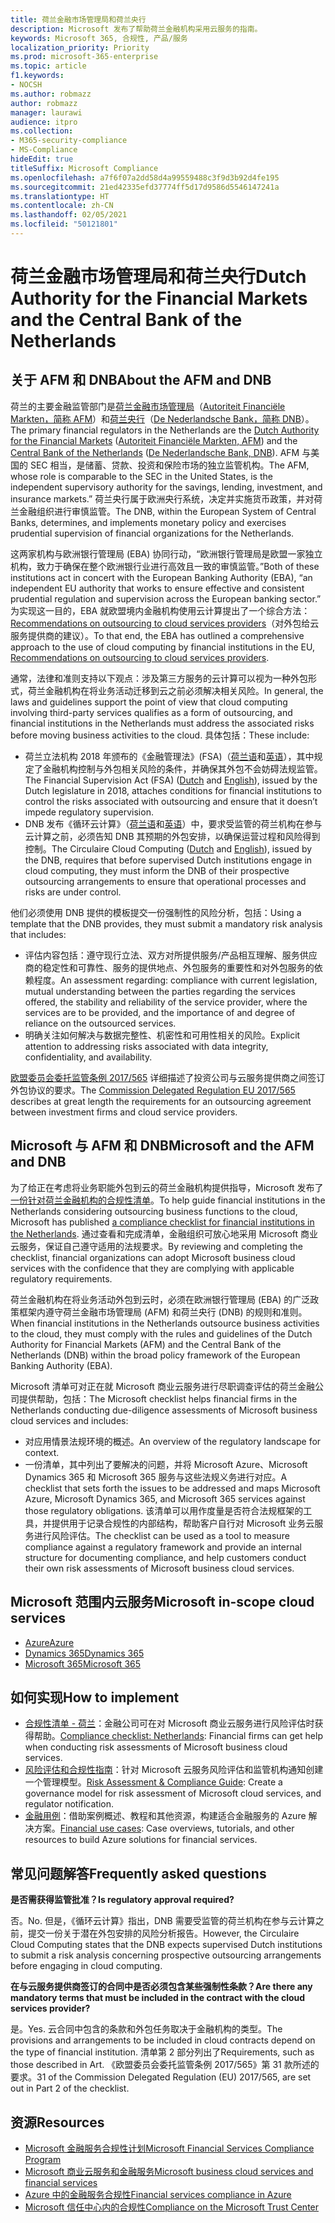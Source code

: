 ```yaml
---
title: 荷兰金融市场管理局和荷兰央行
description: Microsoft 发布了帮助荷兰金融机构采用云服务的指南。
keywords: Microsoft 365, 合规性, 产品/服务
localization_priority: Priority
ms.prod: microsoft-365-enterprise
ms.topic: article
f1.keywords:
- NOCSH
ms.author: robmazz
author: robmazz
manager: laurawi
audience: itpro
ms.collection:
- M365-security-compliance
- MS-Compliance
hideEdit: true
titleSuffix: Microsoft Compliance
ms.openlocfilehash: a7f6f07a2dd58d4a99559488c3f9d3b92d4fe195
ms.sourcegitcommit: 21ed42335efd37774ff5d17d9586d5546147241a
ms.translationtype: HT
ms.contentlocale: zh-CN
ms.lasthandoff: 02/05/2021
ms.locfileid: "50121801"
---
```

# <a name="dutch-authority-for-the-financial-markets-and-the-central-bank-of-the-netherlands"></a><span data-ttu-id="baf71-104">荷兰金融市场管理局和荷兰央行</span><span class="sxs-lookup"><span data-stu-id="baf71-104">Dutch Authority for the Financial Markets and the Central Bank of the Netherlands</span></span>

## <a name="about-the-afm-and-dnb"></a><span data-ttu-id="baf71-105">关于 AFM 和 DNB</span><span class="sxs-lookup"><span data-stu-id="baf71-105">About the AFM and DNB</span></span>

<span data-ttu-id="baf71-106">荷兰的主要金融监管部门是[荷兰金融市场管理局](https://afm.nl/en)（[Autoriteit Financiële Markten，简称 AFM](https://afm.nl/)）和[荷兰央行](https://www.dnb.nl/en/home/index.jsp)（[De Nederlandsche Bank，简称 DNB](https://www.dnb.nl/home/)）。</span><span class="sxs-lookup"><span data-stu-id="baf71-106">The primary financial regulators in the Netherlands are the [Dutch Authority for the Financial Markets](https://afm.nl/en) ([Autoriteit Financiële Markten, AFM](https://afm.nl/)) and the [Central Bank of the Netherlands](https://www.dnb.nl/en/home/index.jsp) ([De Nederlandsche Bank, DNB](https://www.dnb.nl/home/)).</span></span> <span data-ttu-id="baf71-107">AFM 与美国的 SEC 相当，是储蓄、贷款、投资和保险市场的独立监管机构。</span><span class="sxs-lookup"><span data-stu-id="baf71-107">The AFM, whose role is comparable to the SEC in the United States, is the independent supervisory authority for the savings, lending, investment, and insurance markets.”</span></span> <span data-ttu-id="baf71-108">荷兰央行属于欧洲央行系统，决定并实施货币政策，并对荷兰金融组织进行审慎监管。</span><span class="sxs-lookup"><span data-stu-id="baf71-108">The DNB, within the European System of Central Banks, determines, and implements monetary policy and exercises prudential supervision of financial organizations for the Netherlands.</span></span>  
  
<span data-ttu-id="baf71-109">这两家机构与欧洲银行管理局 (EBA) 协同行动，“欧洲银行管理局是欧盟一家独立机构，致力于确保在整个欧洲银行业进行高效且一致的审慎监管。”</span><span class="sxs-lookup"><span data-stu-id="baf71-109">Both of these institutions act in concert with the European Banking Authority (EBA), “an independent EU authority that works to ensure effective and consistent prudential regulation and supervision across the European banking sector.”</span></span> <span data-ttu-id="baf71-110">为实现这一目的，EBA 就欧盟境内金融机构使用云计算提出了一个综合方法：[Recommendations on outsourcing to cloud services providers](https://eba.europa.eu/sites/default/documents/files/documents/10180/1848359/c1005743-567e-40fc-a995-d05fb93df5d1/Draft%20Recommendation%20on%20outsourcing%20to%20Cloud%20Service%20%20%28EBA-CP-2017-06%29.pdf )（对外包给云服务提供商的建议）。</span><span class="sxs-lookup"><span data-stu-id="baf71-110">To that end, the EBA has outlined a comprehensive approach to the use of cloud computing by financial institutions in the EU, [Recommendations on outsourcing to cloud services providers](https://eba.europa.eu/sites/default/documents/files/documents/10180/1848359/c1005743-567e-40fc-a995-d05fb93df5d1/Draft%20Recommendation%20on%20outsourcing%20to%20Cloud%20Service%20%20%28EBA-CP-2017-06%29.pdf ).</span></span>  
  
<span data-ttu-id="baf71-111">通常，法律和准则支持以下观点：涉及第三方服务的云计算可以视为一种外包形式，荷兰金融机构在将业务活动迁移到云之前必须解决相关风险。</span><span class="sxs-lookup"><span data-stu-id="baf71-111">In general, the laws and guidelines support the point of view that cloud computing involving third-party services qualifies as a form of outsourcing, and financial institutions in the Netherlands must address the associated risks before moving business activities to the cloud.</span></span> <span data-ttu-id="baf71-112">具体包括：</span><span class="sxs-lookup"><span data-stu-id="baf71-112">These include:</span></span>

- <span data-ttu-id="baf71-113">荷兰立法机构 2018 年颁布的《金融管理法》(FSA)（[荷兰语](https://wetten.overheid.nl/BWBR0020368/2018-02-09)和[英语](https://www.toezicht.dnb.nl/en/binaries/51-217291.pdf)），其中规定了金融机构控制与外包相关风险的条件，并确保其外包不会妨碍法规监管。</span><span class="sxs-lookup"><span data-stu-id="baf71-113">The Financial Supervision Act (FSA) ([Dutch](https://wetten.overheid.nl/BWBR0020368/2018-02-09) and [English](https://www.toezicht.dnb.nl/en/binaries/51-217291.pdf)), issued by the Dutch legislature in 2018, attaches conditions for financial institutions to control the risks associated with outsourcing and ensure that it doesn’t impede regulatory supervision.</span></span>
- <span data-ttu-id="baf71-114">DNB 发布《循环云计算》（[荷兰语](https://www.toezicht.dnb.nl/binaries/50-224828.pdf)和[英语](https://www.toezicht.dnb.nl/en/binaries/51-224828.pdf)）中，要求受监管的荷兰机构在参与云计算之前，必须告知 DNB 其预期的外包安排，以确保运营过程和风险得到控制。</span><span class="sxs-lookup"><span data-stu-id="baf71-114">The Circulaire Cloud Computing ([Dutch](https://www.toezicht.dnb.nl/binaries/50-224828.pdf) and [English](https://www.toezicht.dnb.nl/en/binaries/51-224828.pdf)), issued by the DNB, requires that before supervised Dutch institutions engage in cloud computing, they must inform the DNB of their prospective outsourcing arrangements to ensure that operational processes and risks are under control.</span></span>

<span data-ttu-id="baf71-115">他们必须使用 DNB 提供的模板提交一份强制性的风险分析，包括：</span><span class="sxs-lookup"><span data-stu-id="baf71-115">Using a template that the DNB provides, they must submit a mandatory risk analysis that includes:</span></span>

- <span data-ttu-id="baf71-116">评估内容包括：遵守现行立法、双方对所提供服务/产品相互理解、服务供应商的稳定性和可靠性、服务的提供地点、外包服务的重要性和对外包服务的依赖程度。</span><span class="sxs-lookup"><span data-stu-id="baf71-116">An assessment regarding: compliance with current legislation, mutual understanding between the parties regarding the services offered, the stability and reliability of the service provider, where the services are to be provided, and the importance of and degree of reliance on the outsourced services.</span></span>
- <span data-ttu-id="baf71-117">明确关注如何解决与数据完整性、机密性和可用性相关的风险。</span><span class="sxs-lookup"><span data-stu-id="baf71-117">Explicit attention to addressing risks associated with data integrity, confidentiality, and availability.</span></span>

<span data-ttu-id="baf71-118">[欧盟委员会委托监管条例 2017/565](https://eur-lex.europa.eu/legal-content/EN/TXT/?uri=CELEX:32017R0565) 详细描述了投资公司与云服务提供商之间签订外包协议的要求。</span><span class="sxs-lookup"><span data-stu-id="baf71-118">The [Commission Delegated Regulation EU 2017/565](https://eur-lex.europa.eu/legal-content/EN/TXT/?uri=CELEX:32017R0565) describes at great length the requirements for an outsourcing agreement between investment firms and cloud service providers.</span></span>

## <a name="microsoft-and-the-afm-and-dnb"></a><span data-ttu-id="baf71-119">Microsoft 与 AFM 和 DNB</span><span class="sxs-lookup"><span data-stu-id="baf71-119">Microsoft and the AFM and DNB</span></span>

<span data-ttu-id="baf71-120">为了给正在考虑将业务职能外包到云的荷兰金融机构提供指导，Microsoft 发布了[一份针对荷兰金融机构的合规性清单](https://aka.ms/FinServ-Guide-Netherlands)。</span><span class="sxs-lookup"><span data-stu-id="baf71-120">To help guide financial institutions in the Netherlands considering outsourcing business functions to the cloud, Microsoft has published [a compliance checklist for financial institutions in the Netherlands](https://aka.ms/FinServ-Guide-Netherlands).</span></span> <span data-ttu-id="baf71-121">通过查看和完成清单，金融组织可放心地采用 Microsoft 商业云服务，保证自己遵守适用的法规要求。</span><span class="sxs-lookup"><span data-stu-id="baf71-121">By reviewing and completing the checklist, financial organizations can adopt Microsoft business cloud services with the confidence that they are complying with applicable regulatory requirements.</span></span>  
  
<span data-ttu-id="baf71-122">荷兰金融机构在将业务活动外包到云时，必须在欧洲银行管理局 (EBA) 的广泛政策框架内遵守荷兰金融市场管理局 (AFM) 和荷兰央行 (DNB) 的规则和准则。</span><span class="sxs-lookup"><span data-stu-id="baf71-122">When financial institutions in the Netherlands outsource business activities to the cloud, they must comply with the rules and guidelines of the Dutch Authority for Financial Markets (AFM) and the Central Bank of the Netherlands (DNB) within the broad policy framework of the European Banking Authority (EBA).</span></span>  
  
<span data-ttu-id="baf71-123">Microsoft 清单可对正在就 Microsoft 商业云服务进行尽职调查评估的荷兰金融公司提供帮助，包括：</span><span class="sxs-lookup"><span data-stu-id="baf71-123">The Microsoft checklist helps financial firms in the Netherlands conducting due-diligence assessments of Microsoft business cloud services and includes:</span></span>

- <span data-ttu-id="baf71-124">对应用情景法规环境的概述。</span><span class="sxs-lookup"><span data-stu-id="baf71-124">An overview of the regulatory landscape for context.</span></span>
- <span data-ttu-id="baf71-125">一份清单，其中列出了要解决的问题，并将 Microsoft Azure、Microsoft Dynamics 365 和 Microsoft 365 服务与这些法规义务进行对应。</span><span class="sxs-lookup"><span data-stu-id="baf71-125">A checklist that sets forth the issues to be addressed and maps Microsoft Azure, Microsoft Dynamics 365, and Microsoft 365 services against those regulatory obligations.</span></span> <span data-ttu-id="baf71-126">该清单可以用作度量是否符合法规框架的工具，并提供用于记录合规性的内部结构，帮助客户自行对 Microsoft 业务云服务进行风险评估。</span><span class="sxs-lookup"><span data-stu-id="baf71-126">The checklist can be used as a tool to measure compliance against a regulatory framework and provide an internal structure for documenting compliance, and help customers conduct their own risk assessments of Microsoft business cloud services.</span></span>

## <a name="microsoft-in-scope-cloud-services"></a><span data-ttu-id="baf71-127">Microsoft 范围内云服务</span><span class="sxs-lookup"><span data-stu-id="baf71-127">Microsoft in-scope cloud services</span></span>

- [<span data-ttu-id="baf71-128">Azure</span><span class="sxs-lookup"><span data-stu-id="baf71-128">Azure</span></span>](https://aka.ms/AzureCompliance)
- [<span data-ttu-id="baf71-129">Dynamics 365</span><span class="sxs-lookup"><span data-stu-id="baf71-129">Dynamics 365</span></span>](https://aka.ms/d365-compliance-list)
- [<span data-ttu-id="baf71-130">Microsoft 365</span><span class="sxs-lookup"><span data-stu-id="baf71-130">Microsoft 365</span></span>](https://aka.ms/o365-compliance-framework)

## <a name="how-to-implement"></a><span data-ttu-id="baf71-131">如何实现</span><span class="sxs-lookup"><span data-stu-id="baf71-131">How to implement</span></span>

- <span data-ttu-id="baf71-132">[合规性清单 - 荷兰](https://aka.ms/FinServ-Guide-Netherlands)：金融公司可在对 Microsoft 商业云服务进行风险评估时获得帮助。</span><span class="sxs-lookup"><span data-stu-id="baf71-132">[Compliance checklist: Netherlands](https://aka.ms/FinServ-Guide-Netherlands): Financial firms can get help when conducting risk assessments of Microsoft business cloud services.</span></span>
- <span data-ttu-id="baf71-133">[风险评估和合规性指南](https://aka.ms/RiskGovernanceGuide)：针对 Microsoft 云服务风险评估和监管机构通知创建一个管理模型。</span><span class="sxs-lookup"><span data-stu-id="baf71-133">[Risk Assessment & Compliance Guide](https://aka.ms/RiskGovernanceGuide): Create a governance model for risk assessment of Microsoft cloud services, and regulator notification.</span></span>
- <span data-ttu-id="baf71-134">[金融用例](/azure/industry/financial/)：借助案例概述、教程和其他资源，构建适合金融服务的 Azure 解决方案。</span><span class="sxs-lookup"><span data-stu-id="baf71-134">[Financial use cases](/azure/industry/financial/): Case overviews, tutorials, and other resources to build Azure solutions for financial services.</span></span>

## <a name="frequently-asked-questions"></a><span data-ttu-id="baf71-135">常见问题解答</span><span class="sxs-lookup"><span data-stu-id="baf71-135">Frequently asked questions</span></span>

<span data-ttu-id="baf71-136">**是否需获得监管批准？**</span><span class="sxs-lookup"><span data-stu-id="baf71-136">**Is regulatory approval required?**</span></span>

<span data-ttu-id="baf71-137">否。</span><span class="sxs-lookup"><span data-stu-id="baf71-137">No.</span></span> <span data-ttu-id="baf71-138">但是，《循环云计算》指出，DNB 需要受监管的荷兰机构在参与云计算之前，提交一份关于潜在外包安排的风险分析报告。</span><span class="sxs-lookup"><span data-stu-id="baf71-138">However, the Circulaire Cloud Computing states that the DNB expects supervised Dutch institutions to submit a risk analysis concerning prospective outsourcing arrangements before engaging in cloud computing.</span></span>

<span data-ttu-id="baf71-139">**在与云服务提供商签订的合同中是否必须包含某些强制性条款？**</span><span class="sxs-lookup"><span data-stu-id="baf71-139">**Are there any mandatory terms that must be included in the contract with the cloud services provider?**</span></span>

<span data-ttu-id="baf71-140">是。</span><span class="sxs-lookup"><span data-stu-id="baf71-140">Yes.</span></span> <span data-ttu-id="baf71-141">云合同中包含的条款和外包任务取决于金融机构的类型。</span><span class="sxs-lookup"><span data-stu-id="baf71-141">The provisions and arrangements to be included in cloud contracts depend on the type of financial institution.</span></span> <span data-ttu-id="baf71-142">清单第 2 部分列出了</span><span class="sxs-lookup"><span data-stu-id="baf71-142">Requirements, such as those described in Art.</span></span> <span data-ttu-id="baf71-143">《欧盟委员会委托监管条例 2017/565》第 31 款所述的要求。</span><span class="sxs-lookup"><span data-stu-id="baf71-143">31 of the Commission Delegated Regulation (EU) 2017/565, are set out in Part 2 of the checklist.</span></span>

## <a name="resources"></a><span data-ttu-id="baf71-144">资源</span><span class="sxs-lookup"><span data-stu-id="baf71-144">Resources</span></span>

- [<span data-ttu-id="baf71-145">Microsoft 金融服务合规性计划</span><span class="sxs-lookup"><span data-stu-id="baf71-145">Microsoft Financial Services Compliance Program</span></span>](https://aka.ms/FSCP-Print)
- [<span data-ttu-id="baf71-146">Microsoft 商业云服务和金融服务</span><span class="sxs-lookup"><span data-stu-id="baf71-146">Microsoft business cloud services and financial services</span></span>](https://servicetrust.microsoft.com/viewpage/financialservicesoverview)
- [<span data-ttu-id="baf71-147">Azure 中的金融服务合规性</span><span class="sxs-lookup"><span data-stu-id="baf71-147">Financial services compliance in Azure</span></span>](https://azure.microsoft.com/resources/videos/azurecon-2015-financial-services-compliance-in-azure/)
- [<span data-ttu-id="baf71-148">Microsoft 信任中心内的合规性</span><span class="sxs-lookup"><span data-stu-id="baf71-148">Compliance on the Microsoft Trust Center</span></span>](https://www.microsoft.com/trust-center/compliance/compliance-overview)
